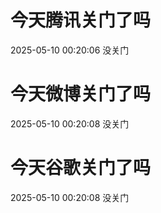 # 今天腾讯关门了吗

2025-05-10 00:20:06 没关门

# 今天微博关门了吗

2025-05-10 00:20:08 没关门

# 今天谷歌关门了吗

2025-05-10 00:20:08 没关门

